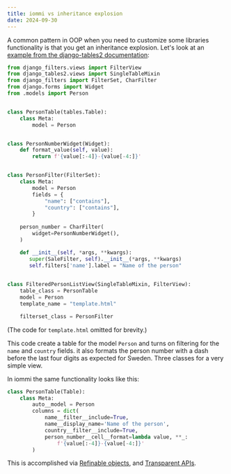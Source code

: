 ```yaml
---
title: iommi vs inheritance explosion
date: 2024-09-30
---
```


A common pattern in OOP when you need to customize some libraries functionality is that you get an inheritance explosion. Let's look at an [example from the django-tables2 documentation](https://django-tables2.readthedocs.io/en/latest/pages/filtering.html):

```py
from django_filters.views import FilterView
from django_tables2.views import SingleTableMixin
from django_filters import FilterSet, CharFilter
from django.forms import Widget
from .models import Person


class PersonTable(tables.Table):
    class Meta:
        model = Person


class PersonNumberWidget(Widget):
    def format_value(self, value):
        return f'{value[:-4]}-{value[-4:]}'


class PersonFilter(FilterSet):
    class Meta:
        model = Person
        fields = {
            "name": ["contains"], 
            "country": ["contains"],
        }
    		
    person_number = CharFilter(
        widget=PersonNumberWidget(),
    )   		

    def __init__(self, *args, **kwargs):
       super(SaleFilter, self).__init__(*args, **kwargs)
       self.filters['name'].label = "Name of the person"
        

class FilteredPersonListView(SingleTableMixin, FilterView):
    table_class = PersonTable
    model = Person
    template_name = "template.html"

    filterset_class = PersonFilter
```

(The code for `template.html` omitted for brevity.)

This code create a table for the model `Person` and turns on filtering for the `name` and `country` fields. it also formats the person number with a dash before the last four digits as expected for Sweden. Three classes for a very simple view. 

In iommi the same functionality looks like this:

```py
class PersonTable(Table):
    class Meta:
        auto__model = Person
        columns = dict(
            name__filter__include=True,
            name__display_name='Name of the person',
            country__filter__include=True,
            person_number__cell__format=lambda value, **_: 
                f'{value[:-4]}-{value[-4:]}'
        )
```

This is accomplished via [Refinable objects](https://kodare.net/2018/06/25/refinableobject-object-orientation-refined.html), and [Transparent APIs](https://kodare.net/2020/09/14/transparent_apis.html).
